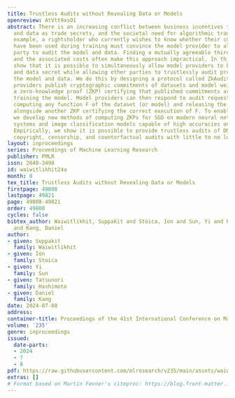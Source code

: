 ```yaml
---
title: Trustless Audits without Revealing Data or Models
openreview: AtVtt9xsO1
abstract: There is an increasing conflict between business incentives to hide models
  and data as trade secrets, and the societal need for algorithmic transparency. For
  example, a rightsholder who currently wishes to know whether their copyrighted works
  have been used during training must convince the model provider to allow a third
  party to audit the model and data. Finding a mutually agreeable third party is difficult,
  and the associated costs often make this approach impractical. In this work, we
  show that it is possible to simultaneously allow model providers to keep their models
  and data secret while allowing other parties to trustlessly audit properties of
  the model and data. We do this by designing a protocol called ZkAudit in which model
  providers publish cryptographic commitments of datasets and model weights, alongside
  a zero-knowledge proof (ZKP) certifying that published commitments are derived from
  training the model. Model providers can then respond to audit requests by privately
  computing any function F of the dataset (or model) and releasing the output of F
  alongside another ZKP certifying the correct execution of F. To enable ZkAudit,
  we develop new methods of computing ZKPs for SGD on modern neural nets for recommender
  systems and image classification models capable of high accuracies on ImageNet.
  Empirically, we show it is possible to provide trustless audits of DNNs, including
  copyright, censorship, and counterfactual audits with little to no loss in accuracy.
layout: inproceedings
series: Proceedings of Machine Learning Research
publisher: PMLR
issn: 2640-3498
id: waiwitlikhit24a
month: 0
tex_title: Trustless Audits without Revealing Data or Models
firstpage: 49808
lastpage: 49821
page: 49808-49821
order: 49808
cycles: false
bibtex_author: Waiwitlikhit, Suppakit and Stoica, Ion and Sun, Yi and Hashimoto, Tatsunori
  and Kang, Daniel
author:
- given: Suppakit
  family: Waiwitlikhit
- given: Ion
  family: Stoica
- given: Yi
  family: Sun
- given: Tatsunori
  family: Hashimoto
- given: Daniel
  family: Kang
date: 2024-07-08
address:
container-title: Proceedings of the 41st International Conference on Machine Learning
volume: '235'
genre: inproceedings
issued:
  date-parts:
  - 2024
  - 7
  - 8
pdf: https://raw.githubusercontent.com/mlresearch/v235/main/assets/waiwitlikhit24a/waiwitlikhit24a.pdf
extras: []
# Format based on Martin Fenner's citeproc: https://blog.front-matter.io/posts/citeproc-yaml-for-bibliographies/
---
```

